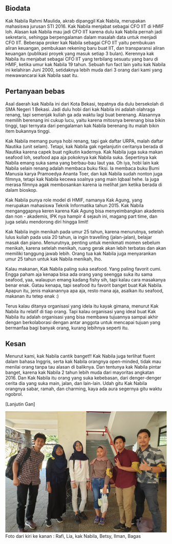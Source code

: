 ## Biodata

Kak Nabila Rahmi Maulida, akrab dipanggil Kak Nabila, merupakan mahasiswa jurusan STI 2016. Kak Nabila menjabat sebagai CFO IIT di HMIF loh. Alasan kak Nabila mau jadi CFO IIT karena dulu kak Nabila pernah jadi sekretaris, sehingga berpengalaman dalam masalah data untuk menjadi CFO IIT. Beberapa proker kak Nabila sebagai CFO IIT yaitu pembukuan aliran keuangan, pembukaan rekening baru buat IIT, dan transparansi aliran keuangan (publikasi proyek yang masuk setiap 3 bulan). Kerennya kak Nabila itu menjabat sebagai CFO IIT yang terbilang sesuatu yang baru di HMIF, ketika umur kak Nabila 19 tahun. Sebuah fun fact lain yaitu kak Nabila ini kelahiran Juni
2000, setidaknya lebih muda dari 3 orang dari kami yang mewawancarai kak Nabila saat itu.

## Pertanyaan bebas

Asal daerah kak Nabila ini dari Kota Bekasi, tepatnya dia dulu bersekolah di SMA Negeri 1 Bekasi. Jadi dulu hobi dari kak Nabila ini adalah olahraga renang, tapi semenjak kuliah ga ada waktu lagi buat berenang. Alasannya memilih berenang ini cukup lucu, yaitu karena mitosnya berenang bisa bikin tinggi, tapi ternyata dari pengalaman kak Nabila berenang itu malah bikin item bukannya tinggi.

Kak Nabila memang punya hobi renang, tapi gak daftar URPA, malah daftar Nautika (unit selam). Tetapi, kak Nabila gak ngelanjutin ceritanya
berada di Nautika karena capek buat ngikutin kadernya. Kak Nabila juga suka makan seafood loh, seafood apa aja pokoknya kak Nabila suka.
Sepertinya kak Nabila emang suka sama yang berbau-bau laut yaa. Oh iya, hobi lain kak Nabila selain renang adalah membaca buku fiksi. Ia membaca buku Bumi Manusia karya Pramoedya Ananta Toer, dan kak Nabila sudah nonton juga filmnya, tetapi kak Nabila kecewa soalnya yang main Iqbaal hehe. Ia juga merasa filmnya agak membosankan karena ia melihat jam ketika berada di dalam bioskop.

Kak Nabila punya role model di HMIF, namanya Kak Agung, yang merupakan mahasiswa Teknik Informatika tahun 2015. Kak Nabila menganggapnya keren karena Kak Agung bisa menyeimbangkan akademis dan non - akademis, IPK nya hampir 4 sejauh ini, magang part time, dan juga selalu mendorong diri hingga limit!

Kak Nabila ingin menikah pada umur 25 tahun, karena menurutnya, setelah lulus kuliah pada usia 20 tahun, ia ingin travelling (jalan-jalan), belajar masak dan piano. Menurutnya, penting untuk menikmati momen sebelum menikah, karena setelah menikah, ruang gerak akan lebih terbatas dan akan memiliki tanggung jawab lebih. Orang tua kak Nabila juga menyarankan umur 25 tahun untuk kak Nabila menikah, lho.

Kalau makanan, Kak Nabila paling suka seafood. Yang paling favorit cumi. Engga paham aja kenapa bisa ada orang yang seengga suka itu sama seafood, yaa, walaupun emang kadang fishy sih, tapi kalau cara masakanya benar enak. Gatau kenapa, tapi seafood itu favorit banget buat Kak Nabila. Apapun itu, jenis makanannya apa aja, resto mana aja, asalkan itu seafood, makanan itu tetep enak :)

Terus kalau ditanya organisasi yang idela itu kayak gimana, menurut Kak Nabila itu relatif di tiap orang. Tapi kalau organisasi yang ideal buat Kak Nabila itu adalah organisasi yang bisa membawa tujuannya sampai akhir dengan berkolaborasi dengan antar anggota untuk mencapai tujuan yang bermanfaa bagi banyak orang, kurang lebihnya seperti itu.

## Kesan

Menurut kami, kak Nabila cantik banget!! Kak Nabila juga terlihat fluent dalam bahasa Inggris, serta kak Nabila orangnya open-minded, tidak mau menilai orang tanpa tau alasan di baliknya. Dan tentunya kak Nabila pintar banget, karena kak Nabila 2 tahun lebih muda dari mayoritas angkatan 2016. Dan Kak Nabila itu orang yang suka kebebasan, dari denger-denger cerita dia yang suka main, jalan, dan lain-lain. Udah gitu Kak Nabila orangnya sabar, ramah, dan charming, kaya ada aura segernya gitu waktu ngobrol.

[Lanjutin Gan]

![alert](Jumat1100-1200.jpg)
Foto dari kiri ke kanan : Rafi, Lia, kak Nabila, Betsy, Ilman, Bagas
